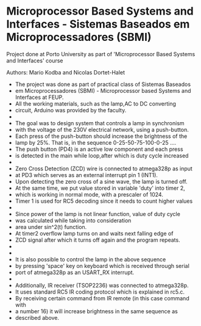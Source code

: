 # Microprocessor Based Systems and Interfaces - Sistemas Baseados em Microprocessadores (SBMI)

Project done at Porto University as part of 'Microprocessor Based Systems and Interfaces' course

Authors: Mario Kodba and Nicolas Dortet-Halet
 
 *  The project was done as part of practical class of Sistemas Baseados
 *	em Microprocessadores (SBMI) - Microprocessor based Systems and Interfaces at FEUP.
 *	All the working materials, such as the lamp,AC to DC converting
 *	circuit, Arduino was provided by the faculty.
 *
 *	The goal was to design system that controls a lamp in synchronism
 *	with the voltage of the 230V electrical network, using a push-button.
 *	Each press of the push-button should increase the brightness of the
 *	lamp by 25%. That is, in the sequence 0-25-50-75-100-0-25 ....
 *	The push button (PD4) is an active low component and each press
 *	is detected in the main while loop,after which is duty cycle increased
 *
 *	Zero Cross Detection (ZCD) wire is connected to atmega328p as input
 *	at PD3 which serves as an external interrupt pin 1 (INT1).
 *	Upon detecting the zero cross of a sine wave, the lamp is turned off.
 *	At the same time, we put value stored in variable 'duty' into timer 2,
 *	which is working in normal mode, with a prescaler of 1024.
 *	Timer 1 is used for RC5 decoding since it needs to count higher values
 *
 *	Since power of the lamp is not linear function, value of duty cycle
 *	was calculated while taking into consideration
 *	area under sin^2(t) function.
 *	At timer2 overflow lamp turns on and waits next falling edge of
 *	ZCD signal after which it turns off again and the program repeats.
 *
 *
 *	It is also possible to control the lamp in the above sequence
 *	by pressing 'space' key on keyboard which is received through serial
 *  port of atmega328p as an USART_RX interrupt.
 *
 *  Additionally, IR receiver (TSOP2236) was connected to atmega328p.
 *  It uses standard RC5 IR coding protocol which is explained in rc5.c.
 *  By receiving certain command from IR remote (in this case command with
 *  a number 16) it will increase brightness in the same sequence as
 *  described above.
